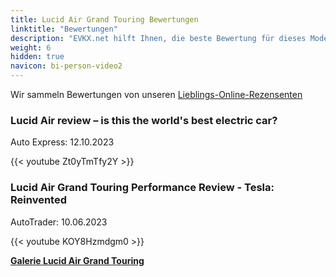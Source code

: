 ```yaml
---
title: Lucid Air Grand Touring Bewertungen
linktitle: "Bewertungen"
description: "EVKX.net hilft Ihnen, die beste Bewertung für dieses Modell zu finden."
weight: 6
hidden: true
navicon: bi-person-video2
---
```

Wir sammeln Bewertungen von unseren [Lieblings-Online-Rezensenten](../../../../../guides/evreviewers/)

<div class="container text-center shadow p-2 pe-4 mb-5 bg-body-tertiary rounded border">
<h3>Lucid Air review – is this the world's best electric car?</h3>
<p>Auto Express: 12.10.2023</p>

{{< youtube Zt0yTmTfy2Y >}}

</div>
<div class="container text-center shadow p-2 pe-4 mb-5 bg-body-tertiary rounded border">
<h3>Lucid Air Grand Touring Performance Review - Tesla: Reinvented</h3>
<p>AutoTrader: 10.06.2023</p>

{{< youtube KOY8Hzmdgm0 >}}

</div>
<div class="mt-3 mb-3">
<a href="../gallery/" class="text-decoration-none text-black">
<strong><i class="bi-arrow-left"></i>Galerie  </strong>
</a>
<a href="../" class="text-decoration-none text-black float-end">
<strong>Lucid Air Grand Touring <i class="bi-arrow-right"></i></strong>
</a>
</div>
